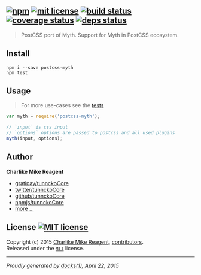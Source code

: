 ## [![npm][npmjs-img]][npmjs-url] [![mit license][license-img]][license-url] [![build status][travis-img]][travis-url] [![coverage status][coveralls-img]][coveralls-url] [![deps status][daviddm-img]][daviddm-url]

> PostCSS port of Myth. Support for Myth in PostCSS ecosystem.

## Install
```
npm i --save postcss-myth
npm test
```


## Usage
> For more use-cases see the [tests](./test/index.js)

```js
var myth = require('postcss-myth');

// `input` is css input
// `options` options are passed to postcss and all used plugins
myth(input, options);
```


## Author
**Charlike Mike Reagent**
+ [gratipay/tunnckoCore][author-gratipay]
+ [twitter/tunnckoCore][author-twitter]
+ [github/tunnckoCore][author-github]
+ [npmjs/tunnckoCore][author-npmjs]
+ [more ...][contrib-more]


## License [![MIT license][license-img]][license-url]
Copyright (c) 2015 [Charlike Mike Reagent][contrib-more], [contributors][contrib-graf].  
Released under the [`MIT`][license-url] license.


[npmjs-url]: http://npm.im/postcss-myth
[npmjs-img]: https://img.shields.io/npm/v/postcss-myth.svg?style=flat&label=postcss-myth

[coveralls-url]: https://coveralls.io/r/tunnckoCore/postcss-myth?branch=master
[coveralls-img]: https://img.shields.io/coveralls/tunnckoCore/postcss-myth.svg?style=flat

[license-url]: https://github.com/tunnckoCore/postcss-myth/blob/master/license.md
[license-img]: https://img.shields.io/badge/license-MIT-blue.svg?style=flat

[travis-url]: https://travis-ci.org/tunnckoCore/postcss-myth
[travis-img]: https://img.shields.io/travis/tunnckoCore/postcss-myth.svg?style=flat

[daviddm-url]: https://david-dm.org/tunnckoCore/postcss-myth
[daviddm-img]: https://img.shields.io/david/tunnckoCore/postcss-myth.svg?style=flat

[author-gratipay]: https://gratipay.com/tunnckoCore
[author-twitter]: https://twitter.com/tunnckoCore
[author-github]: https://github.com/tunnckoCore
[author-npmjs]: https://npmjs.org/~tunnckocore

[contrib-more]: http://j.mp/1stW47C
[contrib-graf]: https://github.com/tunnckoCore/postcss-myth/graphs/contributors

***

_Proudly generated by [docks(1)](https://github.com/tunnckoCore), April 22, 2015_